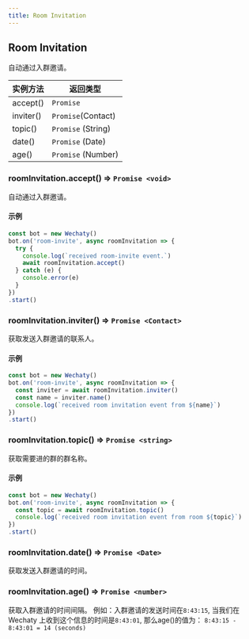 ```yaml
---
title: Room Invitation
---
```


## Room Invitation

自动通过入群邀请。

| 实例方法 | 返回类型 |
|----------------|---------------|
| accept\(\)     | `Promise`   |
| inviter\(\)    | `Promise`(Contact)   |
| topic\(\)    | `Promise` (String)   |
| date\(\)    | `Promise` (Date)   |
| age\(\)    | `Promise` (Number)   |

### roomInvitation.accept\(\) ⇒ `Promise <void>`

自动通过入群邀请。

#### 示例

```javascript
const bot = new Wechaty()
bot.on('room-invite', async roomInvitation => {
  try {
    console.log(`received room-invite event.`)
    await roomInvitation.accept()
  } catch (e) {
    console.error(e)
  }
})
.start()
```

### roomInvitation.inviter\(\) ⇒ `Promise <Contact>`

获取发送入群邀请的联系人。

#### 示例

```javascript
const bot = new Wechaty()
bot.on('room-invite', async roomInvitation => {
  const inviter = await roomInvitation.inviter()
  const name = inviter.name()
  console.log(`received room invitation event from ${name}`)
})
.start()
```

### roomInvitation.topic\(\) ⇒ `Promise <string>`

获取需要进的群的群名称。

#### 示例

```javascript
const bot = new Wechaty()
bot.on('room-invite', async roomInvitation => {
  const topic = await roomInvitation.topic()
  console.log(`received room invitation event from room ${topic}`)
})
.start()
```

### roomInvitation.date\(\) ⇒ `Promise <Date>`

获取发送入群邀请的时间。

### roomInvitation.age\(\) ⇒ `Promise <number>`

获取入群邀请的时间间隔。
例如：入群邀请的发送时间在`8:43:15`, 当我们在Wechaty 上收到这个信息的时间是`8:43:01`, 那么age\(\)的值为： `8:43:15 - 8:43:01 = 14 (seconds)`
